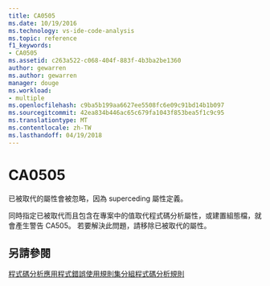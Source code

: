 ```yaml
---
title: CA0505
ms.date: 10/19/2016
ms.technology: vs-ide-code-analysis
ms.topic: reference
f1_keywords:
- CA0505
ms.assetid: c263a522-c068-404f-883f-4b3ba2be1360
author: gewarren
ms.author: gewarren
manager: douge
ms.workload:
- multiple
ms.openlocfilehash: c9ba5b199aa6627ee5508fc6e09c91bd14b1b097
ms.sourcegitcommit: 42ea834b446ac65c679fa1043f853bea5f1c9c95
ms.translationtype: MT
ms.contentlocale: zh-TW
ms.lasthandoff: 04/19/2018
---
```

# <a name="ca0505"></a>CA0505
已被取代的屬性會被忽略，因為 superceding 屬性定義。

 同時指定已被取代而且包含在專案中的值取代程式碼分析屬性，或建置組態檔，就會產生警告 CA505。 若要解決此問題，請移除已被取代的屬性。

## <a name="see-also"></a>另請參閱
 [程式碼分析應用程式錯誤](../code-quality/code-analysis-application-errors.md)[使用規則集分組程式碼分析規則](../code-quality/using-rule-sets-to-group-code-analysis-rules.md)
